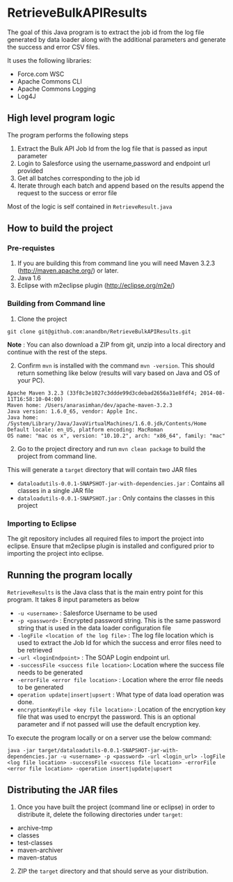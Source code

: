 # RetrieveBulkAPIResults

The goal of this Java program is to extract the job id from the log file generated by data loader along with the additional parameters and generate the success and error CSV files.

It uses the following libraries:

- Force.com WSC 
- Apache Commons CLI
- Apache Commons Logging
- Log4J

## High level program logic

The program performs the following steps

1. Extract the Bulk API Job Id from the log file that is passed as input parameter
2. Login to Salesforce using the username,password and endpoint url provided
3. Get all batches corresponding to the job id
4. Iterate through each batch and append based on the results append the request to the success or error file

Most of the logic is self contained in `RetrieveResult.java`

## How to build the project

### Pre-requistes

1. If you are building this from command line you will need Maven 3.2.3 (http://maven.apache.org/) or later.
2. Java 1.6 
3. Eclipse with m2eclipse plugin (http://eclipse.org/m2e/)

### Building from Command line

1. Clone the project

```
git clone git@github.com:anandbn/RetrieveBulkAPIResults.git
```
__Note__ : You can also download a ZIP from git, unzip into a local directory and continue with the rest of the steps.

2. Confirm `mvn` is installed with the command `mvn -version`. This should return something like below (results will vary based on Java and OS of your PC).

```
Apache Maven 3.2.3 (33f8c3e1027c3ddde99d3cdebad2656a31e8fdf4; 2014-08-11T16:58:10-04:00)
Maven home: /Users/anarasimhan/dev/apache-maven-3.2.3
Java version: 1.6.0_65, vendor: Apple Inc.
Java home: /System/Library/Java/JavaVirtualMachines/1.6.0.jdk/Contents/Home
Default locale: en_US, platform encoding: MacRoman
OS name: "mac os x", version: "10.10.2", arch: "x86_64", family: "mac"
```

2. Go to the project directory and run `mvn clean package` to build the project from command line.

This will generate a `target` directory that will contain two JAR files

- `dataloadutils-0.0.1-SNAPSHOT-jar-with-dependencies.jar` : Contains all classes in a single JAR file
- `dataloadutils-0.0.1-SNAPSHOT.jar` : Only contains the classes in this project

### Importing to Eclipse

The git repository includes all required files to import the project into eclipse. Ensure that m2eclipse plugin is installed and configured prior to importing the project into eclipse.

## Running the program locally

`RetrieveResults` is the Java class that is the main entry point for this program. It takes 8 input parameters as below

- `-u <username>` : Salesforce Username to be used
- `-p <password>` : Encrypted password string. This is the same password string that is used in the data loader configuration file
- `-logFile <location of the log file>` : The log file location which is used to extract the Job Id for which the success and error files need to be retrieved
- `-url <loginEndpoint>` : The SOAP Login endpoint url. 
- `-successFile <success file location>`: Location where the success file needs to be generated
- `-errorFile <error file location>` : Location where the error file needs to be generated
- `operation update|insert|upsert` : What type of data load operation was done.
- `encryptionKeyFile <key file location>` : Location of the encryption key file that was used to encrpyt the password. This is an optional parameter and if not passed will use the default encryption key.

To execute the program locally or on a server use the below command:

```
java -jar target/dataloadutils-0.0.1-SNAPSHOT-jar-with-dependencies.jar -u <username> -p <password> -url <login_url> -logFile <log file location> -successFile <success file location> -errorFile <error file location> -operation insert|update|upsert

```
## Distributing the JAR files

1. Once you have built the project (command line or eclipse) in order to distribute it, delete the following directories under `target`:

- archive-tmp						
- classes							
- test-classes
- maven-archiver
- maven-status

2. ZIP the `target` directory and that should serve as your distribution.


